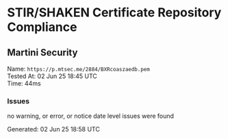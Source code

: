 # STIR/SHAKEN Certificate Repository Compliance

## Martini Security

Name: `https://p.mtsec.me/2884/BXRcoaszaedb.pem`\
Tested At: 02 Jun 25 18:45 UTC\
Time: 44ms

### Issues

no warning, or error, or notice date level issues were found

Generated: 02 Jun 25 18:58 UTC
